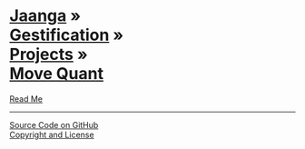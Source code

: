 [Jaanga](../../../index.html ) &raquo;<br>[Gestification]( ../../index.html ) &raquo;<br>[Projects]( ../index.html ) &raquo;<br>[Move Quant]( ./index.html )
===

<p id=rm >
	<a href=JavaScript:displayPage("#readme.md#rm"); >Read Me</a>
</p>


****

[Source Code on GitHub]( https://github.com/jaanga/gestification/tree/gh-pages/projects/move-quant )  
[Copyright and License]( https://github.com/jaanga/jaanga.github.io/blob/master/jaanga-copyright-and-mit-license.md )